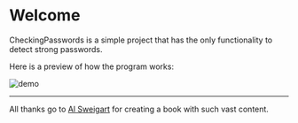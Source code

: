 # Welcome

CheckingPasswords is a simple project that has the only functionality to detect strong passwords.

Here is a preview of how the program works:  

![demo](https://user-images.githubusercontent.com/36895235/54222651-93817080-44d4-11e9-8f92-4f72508ffcf3.gif)

---
All thanks go to [Al Sweigart](https://www.amazon.com/Al-Sweigart/e/B007716TEG/ref=dp_byline_cont_book_1) for creating a book with such vast content.
